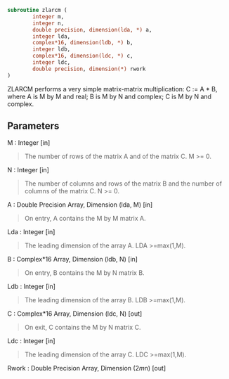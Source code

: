 ```fortran
subroutine zlarcm (
		integer m,
		integer n,
		double precision, dimension(lda, *) a,
		integer lda,
		complex*16, dimension(ldb, *) b,
		integer ldb,
		complex*16, dimension(ldc, *) c,
		integer ldc,
		double precision, dimension(*) rwork
)
```

 ZLARCM performs a very simple matrix-matrix multiplication:
          C := A * B,
 where A is M by M and real; B is M by N and complex;
 C is M by N and complex.

## Parameters
M : Integer [in]
> The number of rows of the matrix A and of the matrix C.
> M >= 0.

N : Integer [in]
> The number of columns and rows of the matrix B and
> the number of columns of the matrix C.
> N >= 0.

A : Double Precision Array, Dimension (lda, M) [in]
> On entry, A contains the M by M matrix A.

Lda : Integer [in]
> The leading dimension of the array A. LDA >=max(1,M).

B : Complex*16 Array, Dimension (ldb, N) [in]
> On entry, B contains the M by N matrix B.

Ldb : Integer [in]
> The leading dimension of the array B. LDB >=max(1,M).

C : Complex*16 Array, Dimension (ldc, N) [out]
> On exit, C contains the M by N matrix C.

Ldc : Integer [in]
> The leading dimension of the array C. LDC >=max(1,M).

Rwork : Double Precision Array, Dimension (2*m*n) [out]

